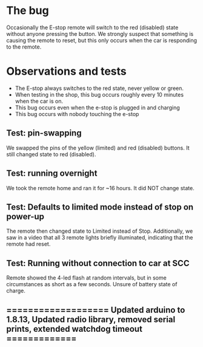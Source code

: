 # The bug
Occasionally the E-stop remote will switch to the red (disabled) state without anyone pressing the button. We strongly suspect that something is causing the remote to reset, but this only occurs when the car is responding to the remote.

# Observations and tests
 * The E-stop always switches to the red state, never yellow or green.
 * When testing in the shop, this bug occurs roughly every 10 minutes when the car is on.
 * This bug occurs even when the e-stop is plugged in and charging
 * This bug occurs with nobody touching the e-stop

## Test: pin-swapping
We swapped the pins of the yellow (limited) and red (disabled) buttons. It still changed state to red (disabled).

## Test: running overnight
We took the remote home and ran it for ~16 hours. It did NOT change state.

## Test: Defaults to limited mode instead of stop on power-up
The remote then changed state to Limited instead of Stop. Additionally, we saw in a video that all 3 remote lights briefly illuminated, indicating that the remote had reset.

## Test: Running without connection to car at SCC
Remote showed the 4-led flash at random intervals, but in some circumstances as short as a few seconds. Unsure of battery state of charge.

## =================== Updated arduino to 1.8.13, Updated radio library, removed serial prints, extended watchdog timeout =============

